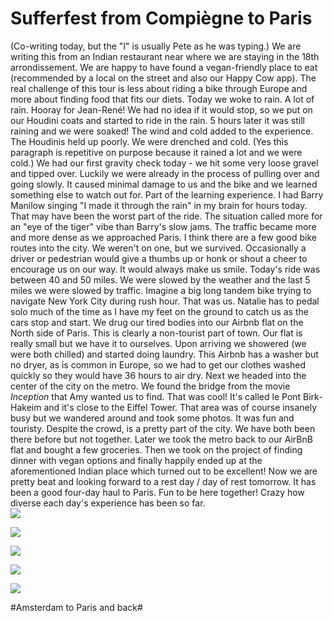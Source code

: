 # Sufferfest from Compiègne to Paris
(Co-writing today, but the "I" is usually Pete as he was typing.) We are writing this from an Indian restaurant near where we are staying in the 18th arrondissement. We are happy to have found a vegan-friendly place to eat (recommended by a local on the street and also our Happy Cow app). The real challenge of this tour is less about riding a bike through Europe and more about finding food that fits our diets. Today we woke to rain. A lot of rain. Hooray for Jean-René! We had no idea if it would stop, so we put on our Houdini coats and started to ride in the rain. 5 hours later it was still raining and we were soaked! The wind and cold added to the experience. The Houdinis held up poorly. We were drenched and cold. (Yes this paragraph is repetitive on purpose because it rained a lot and we were cold.) We had our first gravity check today - we hit some very loose gravel and tipped over. Luckily we were already in the process of pulling over and going slowly. It caused minimal damage to us and the bike and we learned something else to watch out for. Part of the learning experience. I had Barry Manilow singing "I made it through the rain" in my brain for hours today. That may have been the worst part of the ride. The situation called more for an "eye of the tiger" vibe than Barry's slow jams.  The traffic became more and more dense as we approached Paris. I think there are a few good bike routes into the city. We weren't on one, but we survived. Occasionally a driver or pedestrian would give a thumbs up or honk or shout a cheer to encourage us on our way. It would always make us smile. Today's ride was between 40 and 50 miles. We were slowed by the weather and the last 5 miles we were slowed by traffic. Imagine a big long tandem bike trying to navigate New York City during rush hour. That was us. Natalie has to pedal solo much of the time as I have my feet on the ground to catch us as the cars stop and start. We drug our tired bodies into our Airbnb flat on the North side of Paris. This is clearly a non-tourist part of town. Our flat is really small but we have it to ourselves. Upon arriving we showered (we were both chilled) and started doing laundry. This Airbnb has a washer but no dryer, as is common in Europe, so we had to get our clothes washed quickly so they would have 36 hours to air dry. Next we headed into the center of the city on the metro. We found the bridge from the movie *Inception* that Amy wanted us to find. That was cool! It's called le Pont Birk-Hakeim and it's close to the Eiffel Tower. That area was of course insanely busy but we wandered around and took some photos. It was fun and touristy. Despite the crowd, is a pretty part of the city. We have both been there before but not together. Later we took the metro back to our AirBnB flat and bought a few groceries. Then we took on the project of finding dinner with vegan options and finally happily ended up at the aforementioned Indian place which turned out to be excellent!  Now we are pretty beat and looking forward to a rest day / day of rest tomorrow. It has been a good four-day haul to Paris. Fun to be here together! Crazy how diverse each day's experience has been so far.  
![](data/36e3515d-4b73-4898-b4b9-b5004c5be83a.jpg)
 
![](data/6bcc1dda-7e8a-4af6-b426-8f90af9498a8.jpg)
 
![](data/5c0252a7-145c-4131-bff9-1bb1793e2268.jpg)
 
![](data/9bf35299-a4ea-4b32-97c9-1d829c758ded.jpg)
 
![](data/e65c757a-ae47-4135-bbf2-ab2cfaa9d4d7.jpg)

#Amsterdam to Paris and back#